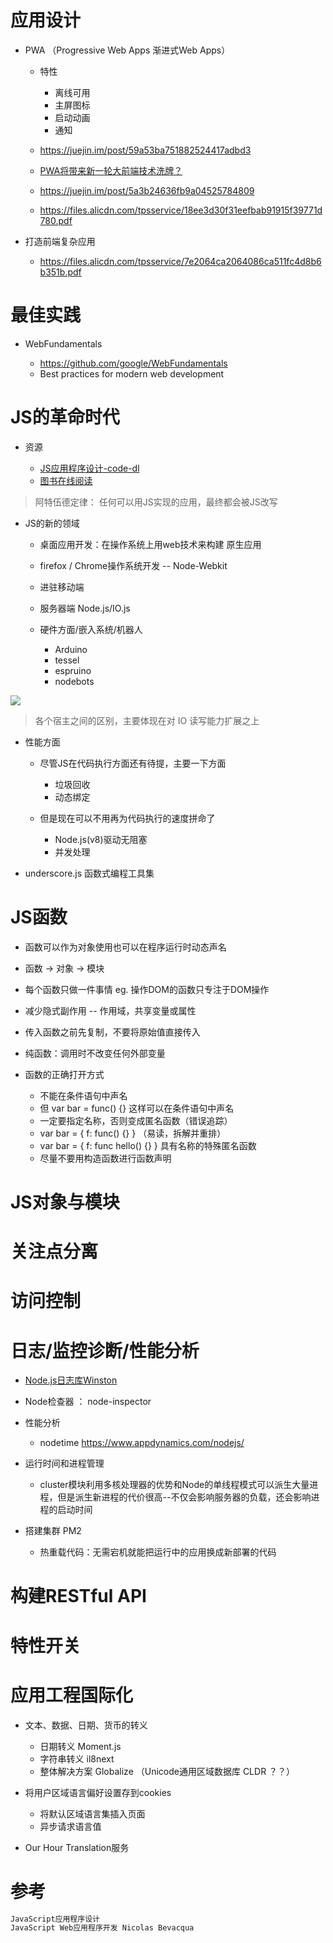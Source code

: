 # 应用设计

- PWA （Progressive Web Apps 渐进式Web Apps）

  - 特性

    - 离线可用
    - 主屏图标
    - 启动动画
    - 通知

  - <https://juejin.im/post/59a53ba751882524417adbd3>

  - [PWA将带来新一轮大前端技术洗牌？](https://mp.weixin.qq.com/s?__biz=MzUyODMzMjY3OQ==&mid=2247483788&idx=1&sn=b96c346b7aa710910dd1fe3b68967fd0&chksm=fa70a364cd072a724ada68df64bcda3071c6361a85757dd14d03a867108010d38e76c6826526&scene=21#wechat_redirect)

  - <https://juejin.im/post/5a3b24636fb9a04525784809>

  - <https://files.alicdn.com/tpsservice/18ee3d30f31eefbab91915f39771d780.pdf>

- 打造前端复杂应用

  - <https://files.alicdn.com/tpsservice/7e2064ca2064086ca511fc4d8b6b351b.pdf>

# 最佳实践

- WebFundamentals

  - <https://github.com/google/WebFundamentals>
  - Best practices for modern web development

# JS的革命时代

- 资源

  - [JS应用程序设计-code-dl](https://github.com/oreillymedia/programming_javascript_applications)
  - [图书在线阅读](http://chimera.labs.oreilly.com/books/1234000000262/pr01.html)

> 阿特伍德定律： 任何可以用JS实现的应用，最终都会被JS改写

- JS的新的领域

  - 桌面应用开发：在操作系统上用web技术来构建 原生应用
  - firefox / Chrome操作系统开发 -- Node-Webkit
  - 进驻移动端
  - 服务器端 Node.js/IO.js

  - 硬件方面/嵌入系统/机器人

    - Arduino
    - tessel
    - espruino
    - nodebots

![](https://user-gold-cdn.xitu.io/2017/11/9/2c678378517e7e0baba9b15ab971dfe7?imageView2/0/w/1280/h/960/ignore-error/1)

> 各个宿主之间的区别，主要体现在对 IO 读写能力扩展之上

- 性能方面

  - 尽管JS在代码执行方面还有待提，主要一下方面

    - 垃圾回收
    - 动态绑定

  - 但是现在可以不用再为代码执行的速度拼命了

    - Node.js(v8)驱动无阻塞
    - 并发处理

- underscore.js 函数式编程工具集

# JS函数

- 函数可以作为对象使用也可以在程序运行时动态声名
- 函数 -> 对象 -> 模块
- 每个函数只做一件事情 eg. 操作DOM的函数只专注于DOM操作
- 减少隐式副作用 -- 作用域，共享变量或属性

- 传入函数之前先复制，不要将原始值直接传入

- 纯函数：调用时不改变任何外部变量

- 函数的正确打开方式

  - 不能在条件语句中声名
  - 但 var bar = func() {} 这样可以在条件语句中声名
  - 一定要指定名称，否则变成匿名函数（错误追踪）
  - var bar = { f: func() {} } （易读，拆解并重排）
  - var bar = { f: func hello() {} } 具有名称的特殊匿名函数
  - 尽量不要用构造函数进行函数声明

# JS对象与模块

# 关注点分离

# 访问控制

# 日志/监控诊断/性能分析

- [Node.js日志库Winston](http://www.jianshu.com/p/e71f727c7b32)
- Node检查器 ： node-inspector
- 性能分析

  - nodetime <https://www.appdynamics.com/nodejs/>

- 运行时间和进程管理

  - cluster模块利用多核处理器的优势和Node的单线程模式可以派生大量进程，但是派生新进程的代价很高--不仅会影响服务器的负载，还会影响进程的启动时间

- 搭建集群 PM2

  - 热重载代码：无需宕机就能把运行中的应用换成新部署的代码

# 构建RESTful API

# 特性开关

# 应用工程国际化

- 文本、数据、日期、货币的转义

  - 日期转义 Moment.js
  - 字符串转义 il8next
  - 整体解决方案 Globalize （Unicode通用区域数据库 CLDR ？？）

- 将用户区域语言偏好设置存到cookies

  - 将默认区域语言集插入页面
  - 异步请求语言值

- Our Hour Translation服务

# 参考

```javascript
JavaScript应用程序设计
JavaScript Web应用程序开发 Nicolas Bevacqua
```
